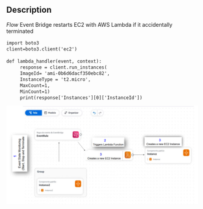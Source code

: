 
## Description

*Flow*
Event Bridge restarts EC2 with AWS Lambda if it accidentally terminated

```import json
import boto3
client=boto3.client('ec2')

def lambda_handler(event, context):
     response = client.run_instances(
     ImageId= 'ami-0b6d6dacf350ebc82', 
     InstanceType = 't2.micro',
     MaxCount=1,
     MinCount=1)
     print(response['Instances'][0]['InstanceId'])
```

![App Screenshot](example1.png) 
